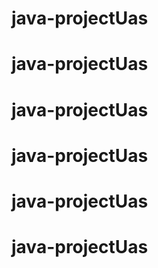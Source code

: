 # java-projectUas
# java-projectUas
# java-projectUas
# java-projectUas
# java-projectUas
# java-projectUas
